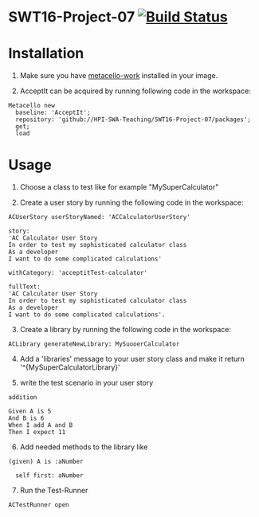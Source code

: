 # SWT16-Project-07 [![Build Status](https://travis-ci.org/HPI-SWA-Teaching/SWT16-Project-07.svg?branch=master)](https://travis-ci.org/HPI-SWA-Teaching/SWT16-Project-07)



# Installation  

1. Make sure you have [metacello-work](https://github.com/dalehenrich/metacello-work) installed in your image.

2. AcceptIt can be acquired by running following code in the workspace:

```smalltalk
Metacello new
  baseline: 'AcceptIt';
  repository: 'github://HPI-SWA-Teaching/SWT16-Project-07/packages';
  get;
  load
```

# Usage

1. Choose a class to test like for example "MySuperCalculator" 

2. Create a user story by running the following code in the workspace:  
```smalltalk
ACUserStory userStoryNamed: 'ACCalculatorUserStory' 

story: 
'AC Calculator User Story
In order to test my sophisticated calculator class
As a developer
I want to do some complicated calculations'

withCategory: 'acceptitTest-calculator'

fullText: 
'AC Calculator User Story
In order to test my sophisticated calculator class
As a developer
I want to do some complicated calculations'.
```

3. Create a library by running the following code in the workspace:   
```smalltalk
ACLibrary generateNewLibrary: MySuooerCalculator
``` 
4. Add a 'libraries' message to your user story class and make it return '^{MySuperCalculatorLibrary}'

5. write the test scenario in your user story
```
addition

Given A is 5
And B is 6
When I add A and B
Then I expect 11
```

6. Add needed methods to the library like
```smalltalk
(given) A is :aNumber

  self first: aNumber
```

7. Run the Test-Runner
```smalltalk
ACTestRunner open
```

